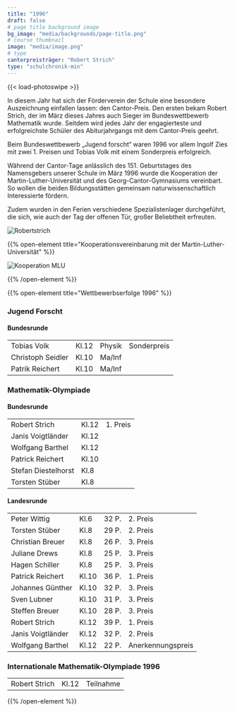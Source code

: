 ```yaml
---
title: "1996"
draft: false
# page title background image
bg_image: "media/backgrounds/page-title.png"
# course thumbnail
image: "media/image.png"
# type
cantorpreisträger: "Robert Strich"
type: "schulchronik-min"
---
```


{{< load-photoswipe >}}

In diesem Jahr hat sich der Förderverein der Schule eine besondere Auszeichnung einfallen lassen: den Cantor-Preis. Den ersten bekam Robert Strich, der im März dieses Jahres auch Sieger im Bundeswettbewerb Mathematik wurde. Seitdem wird jedes Jahr der engagierteste und erfolgreichste Schüler des Abiturjahrgangs mit dem Cantor-Preis geehrt.

Beim Bundeswettbewerb „Jugend forscht“ waren 1996 vor allem Ingolf Zies mit zwei 1. Preisen und Tobias Volk mit einem Sonderpreis erfolgreich.

Während der Cantor-Tage anlässlich des 151. Geburtstages des Namensgebers unserer Schule im März 1996 wurde die Kooperation der Martin-Luther-Universität und des Georg-Cantor-Gymnasiums vereinbart. So wollen die beiden Bildungsstätten gemeinsam naturwissenschaftlich Interessierte fördern.

Zudem wurden in den Ferien verschiedene Spezialistenlager durchgeführt, die sich, wie auch der Tag der offenen Tür, großer Beliebtheit erfreuten.

![Robertstrich](/media/schulchronik/1996/robertstrich.png)

{{% open-element title="Kooperationsvereinbarung mit der Martin-Luther-Universität" %}}

![Kooperation MLU](/media/schulchronik/1996/mlu_1.png)

{{% /open-element %}}

{{% open-element title="Wettbewerbserfolge 1996" %}}

### Jugend Forscht

#### Bundesrunde

|||||
|-|-|-|-|
|Tobias Volk|Kl.12|Physik|Sonderpreis|
|Christoph Seidler|Kl.10|Ma/Inf||
|Patrik Reichert|Kl.10|Ma/Inf||

### Mathematik-Olympiade

#### Bundesrunde

||||
|-|-|-|
|Robert Strich|Kl.12|1. Preis|
|Janis Voigtländer|Kl.12||
|Wolfgang Barthel|Kl.12||
|Patrick Reichert|Kl.10||
|Stefan Diestelhorst|Kl.8||
|Torsten Stüber|Kl.8||

#### Landesrunde

|||||
|-|-|-|-|
|Peter Wittig|Kl.6|32 P.|2. Preis|
|Torsten Stüber|Kl.8|29 P.|2. Preis|
|Christian Breuer|Kl.8|26 P.|3. Preis|
|Juliane Drews|Kl.8|25 P.|3. Preis|
|Hagen Schiller|Kl.8|25 P.|3. Preis|
|Patrick Reichert|Kl.10|36 P.|1. Preis|
|Johannes Günther|Kl.10|32 P.|3. Preis|
|Sven Lubner|Kl.10|31 P.|3. Preis|
|Steffen Breuer|Kl.10|28 P.|3. Preis|
|Robert Strich|Kl.12|39 P.|1. Preis|
|Janis Voigtländer|Kl.12|32 P.|2. Preis|
|Wolfgang Barthel|Kl.12|22 P.|Anerkennungspreis|

### Internationale Mathematik-Olympiade 1996

||||
|-|-|-|
|Robert Strich|Kl.12|Teilnahme|

{{% /open-element %}}
